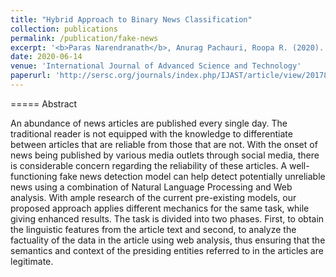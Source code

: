 ```yaml
---
title: "Hybrid Approach to Binary News Classification"
collection: publications
permalink: /publication/fake-news
excerpt: '<b>Paras Narendranath</b>, Anurag Pachauri, Roopa R. (2020). Hybrid Approach to Binary News Classification. International Journal of Advanced Science and Technology, 29(4s), 2367 - 2377'
date: 2020-06-14
venue: 'International Journal of Advanced Science and Technology'
paperurl: 'http://sersc.org/journals/index.php/IJAST/article/view/20178'
---
```


=====
Abstract

An abundance of news articles are published every single day. The traditional reader is not equipped with the knowledge to differentiate between articles that are reliable from those that are not. With the onset of news being published by various media outlets through social media, there is considerable concern regarding the reliability of these articles. A well-functioning fake news detection model can help detect potentially unreliable news using a combination of Natural Language Processing and Web analysis. With ample research of the current pre-existing models, our proposed approach applies different mechanics for the same task, while giving enhanced results. The task is divided into two phases. First, to obtain the linguistic features from the article text and second, to analyze the factuality of the data in the article using web analysis, thus ensuring that the semantics and context of the presiding entities referred to in the articles are legitimate. 